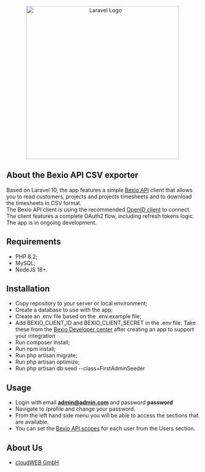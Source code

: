 <p align="center"><a href="https://www.cloudweb.ch" target="_blank" rel="noopener noreferrer"><img src="https://www.cloudweb.ch/wp-content/uploads/2023/02/cloudweb-10-jahre-logo.webp" width="400" alt="Laravel Logo" /></a></p>

## About the Bexio API CSV exporter

Based on Laravel 10, the app features a simple [Bexio API](https://www.bexio.com) client that allows you to read customers, projects and projects timesheets and to download the timesheets in CSV format.<br/>
The Bexio API client is using the recommended [OpenID client](https://github.com/jumbojett/OpenID-Connect-PHP) to connect.<br/>
The client features a complete OAuth2 flow, including refresh tokens logic.
The app is in ongoing development.

## Requirements

- PHP 8.2;
- MySQL;
- NodeJS 18+.

## Installation

- Copy repository to your server or local environment;
- Create a database to use with the app;
- Create an .env file based on the .env.example file;
- Add BEXIO_CLIENT_ID and BEXIO_CLIENT_SECRET in the .env file. Take these from the [Bexio Developer center](https://developer.bexio.com/) after creating an app to support your integration
- Run composer install;
- Run npm install;
- Run php artisan migrate;
- Run php artisan optimize;
- Run php artisan db:seed --class=FirstAdminSeeder

## Usage

- Login with email <strong>admin@admin.com</strong> and password <strong>password</strong>
- Navigate to /profile and change your password.
- From the left hand side menu you will be able to access the sections that are available.
- You can set the [Bexio API scopes](https://docs.bexio.com/#section/Authentication/API-Scopes) for each user from the Users section.

## About Us

- [cloudWEB GmbH](https://www.cloudweb.ch/agentur/)
